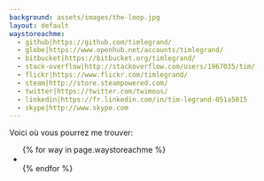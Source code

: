 ```yaml
---
background: assets/images/the-loop.jpg
layout: default
waystoreachme:
  - github|https://github.com/timlegrand/
  - globe|https://www.openhub.net/accounts/timlegrand/
  - bitbucket|https://bitbucket.org/timlegrand/
  - stack-overflow|http://stackoverflow.com/users/1967035/tim/
  - flickr|https://www.flickr.com/timlegrand/
  - steam|http://store.steampowered.com/
  - twitter|https://twitter.com/twimous/
  - linkedin|https://fr.linkedin.com/in/tim-legrand-051a5015
  - skype|http://www.skype.com
---
```


Voici où vous pourrez me trouver:

<ul class="list-inline text-center">
  {% for way in page.waystoreachme %}
  <li>
    <a target="_blank" href="{{ way | split: "|" | last }}">
      <span class="fa-stack fa-lg">
        <i class="fa fa-circle fa-stack-2x"></i>
        <i class="fa fa-{{ way | split: "|" | first }} fa-stack-1x fa-inverse"></i>
      </span>
    </a>
  </li>
  {% endfor %}
</ul>
